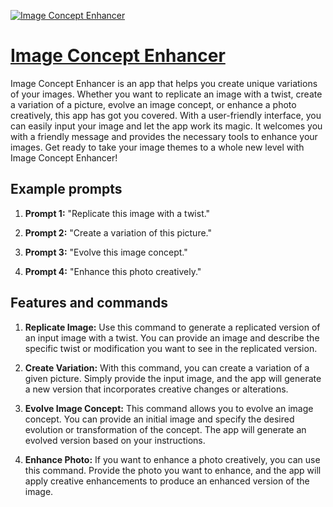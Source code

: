 [![Image Concept Enhancer](https://files.oaiusercontent.com/file-IJ12swi5rhoXJqXRSFD1g8bU?se=2123-10-16T23%3A34%3A10Z&sp=r&sv=2021-08-06&sr=b&rscc=max-age%3D31536000%2C%20immutable&rscd=attachment%3B%20filename%3D3c023dc9-2438-48fa-94db-52b2c95004b6.png&sig=WmpL9wbh9bFPBrd%2BE%2BbBvILWB6er7rX8dPyDqGLEyVY%3D)](https://chat.openai.com/g/g-OXMOeWooZ-image-concept-enhancer)

# [Image Concept Enhancer](https://chat.openai.com/g/g-OXMOeWooZ-image-concept-enhancer)

Image Concept Enhancer is an app that helps you create unique variations of your images. Whether you want to replicate an image with a twist, create a variation of a picture, evolve an image concept, or enhance a photo creatively, this app has got you covered. With a user-friendly interface, you can easily input your image and let the app work its magic. It welcomes you with a friendly message and provides the necessary tools to enhance your images. Get ready to take your image themes to a whole new level with Image Concept Enhancer!

## Example prompts

1. **Prompt 1:** "Replicate this image with a twist."

2. **Prompt 2:** "Create a variation of this picture."

3. **Prompt 3:** "Evolve this image concept."

4. **Prompt 4:** "Enhance this photo creatively."


## Features and commands

1. **Replicate Image:** Use this command to generate a replicated version of an input image with a twist. You can provide an image and describe the specific twist or modification you want to see in the replicated version.

2. **Create Variation:** With this command, you can create a variation of a given picture. Simply provide the input image, and the app will generate a new version that incorporates creative changes or alterations.

3. **Evolve Image Concept:** This command allows you to evolve an image concept. You can provide an initial image and specify the desired evolution or transformation of the concept. The app will generate an evolved version based on your instructions.

4. **Enhance Photo:** If you want to enhance a photo creatively, you can use this command. Provide the photo you want to enhance, and the app will apply creative enhancements to produce an enhanced version of the image.